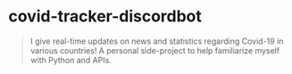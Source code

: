 # covid-tracker-discordbot
> I give real-time updates on news and statistics regarding Covid-19 in various countries! A personal side-project to help familiarize myself with Python and APIs.
